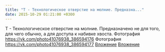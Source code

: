 ```yaml
---
title: "Т - Технологическое отверстие на молние. Предназна..."
date: 2015-10-29 01:21:00 +0300
---
```


Т - Технологическое отверстие на молние. Предназначено не для того, для чего обычно, а для доступа к набивке хвоста.
Фотография
<a class="vk-attach" href="https://vk.com/photo41076938_386594176">https://vk.com/photo41076938_386594176</a>
Фотография
<a class="vk-attach" href="https://vk.com/photo41076938_386594177">https://vk.com/photo41076938_386594177</a>
<a class="vk-attach" href="https://vk.com/photo41076938_386594176">Вложение</a>
<a class="vk-attach" href="https://vk.com/photo41076938_386594177">Вложение</a>
